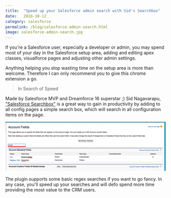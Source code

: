```yaml
---
title:  "Speed up your Salesforce admin search with Sid's Searchbox"
date:   2016-10-12
category: salesforce
permalink: /blog/salesforce-admin-search.html
image: salesforce-admin-search.jpg
---
```

If you're a Salesforce user, especially a developer or admin, you may spend most of your day in the Salesforce setup area, adding and editing apex classes, visualforce pages and adjusting other admin settings.

Anything helping you stop wasting time on the setup area is more than welcome. Therefore I can only recommend you to give this chrome extension a go. 

> In Search of Speed

Made by Salesforce MVP and Dreamforce 16 superstar ;) Sid Nagavarapu, ["Salesforce Searchbox"](https://chrome.google.com/webstore/detail/salesforce-searchbox/moaokcjghnjifeeahifofckbmhofjdbi) is a great way to gain in productivity by adding to all config pages a simple search box, which will search in all configuration items on the page.

![salesforce search admin](/img/salesforce-admin-search-account.jpg "salesforce search admin")

The plugin supports some basic regex searches if you want to go fancy. In any case, you'll speed up your searches and will defo spend more time providing the most value to the CRM users.